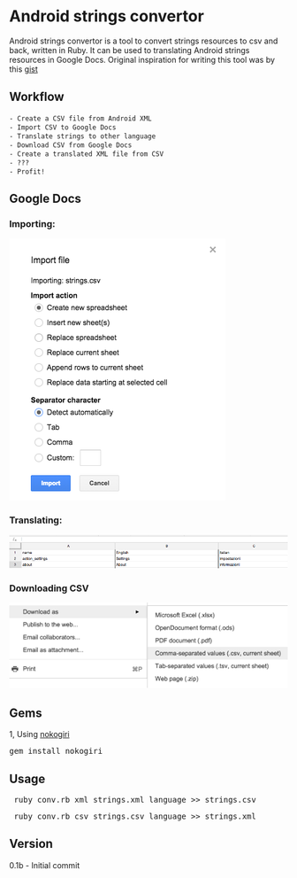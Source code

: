 # Android strings convertor

Android strings convertor is a tool to convert strings resources to csv and back, written in Ruby.
It can be used to translating Android strings resources in Google Docs. 
Original inspiration for writing this tool was by this [gist]

## Workflow
	
	- Create a CSV file from Android XML
	- Import CSV to Google Docs
	- Translate strings to other language
	- Download CSV from Google Docs
	- Create a translated XML file from CSV
	- ???
	- Profit!

## Google Docs

### Importing:
![Importing](imgs/screen_docs_import.png)  

### Translating:
![Translating](imgs/screen_docs.png)  

### Downloading CSV
![Download CSV](imgs/screen_docs_download.png)  

## Gems
1, Using [nokogiri]
<pre>gem install nokogiri</pre>

## Usage
<pre> ruby conv.rb xml strings.xml language >> strings.csv</pre>
<pre> ruby conv.rb csv strings.csv language >> strings.xml</pre>

## Version
0.1b - Initial commit

[gist]:https://gist.github.com/takuya-i/3117040
[nokogiri]:http://www.nokogiri.org/